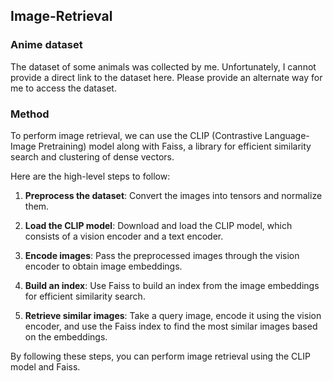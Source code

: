 ## Image-Retrieval

### Anime dataset

The dataset of some animals was collected by me. Unfortunately, I cannot provide a direct link to the dataset here. Please provide an alternate way for me to access the dataset.

### Method

To perform image retrieval, we can use the CLIP (Contrastive Language-Image Pretraining) model along with Faiss, a library for efficient similarity search and clustering of dense vectors.

Here are the high-level steps to follow:

1. **Preprocess the dataset**: Convert the images into tensors and normalize them.

2. **Load the CLIP model**: Download and load the CLIP model, which consists of a vision encoder and a text encoder.

3. **Encode images**: Pass the preprocessed images through the vision encoder to obtain image embeddings.

4. **Build an index**: Use Faiss to build an index from the image embeddings for efficient similarity search.

5. **Retrieve similar images**: Take a query image, encode it using the vision encoder, and use the Faiss index to find the most similar images based on the embeddings.

By following these steps, you can perform image retrieval using the CLIP model and Faiss.
